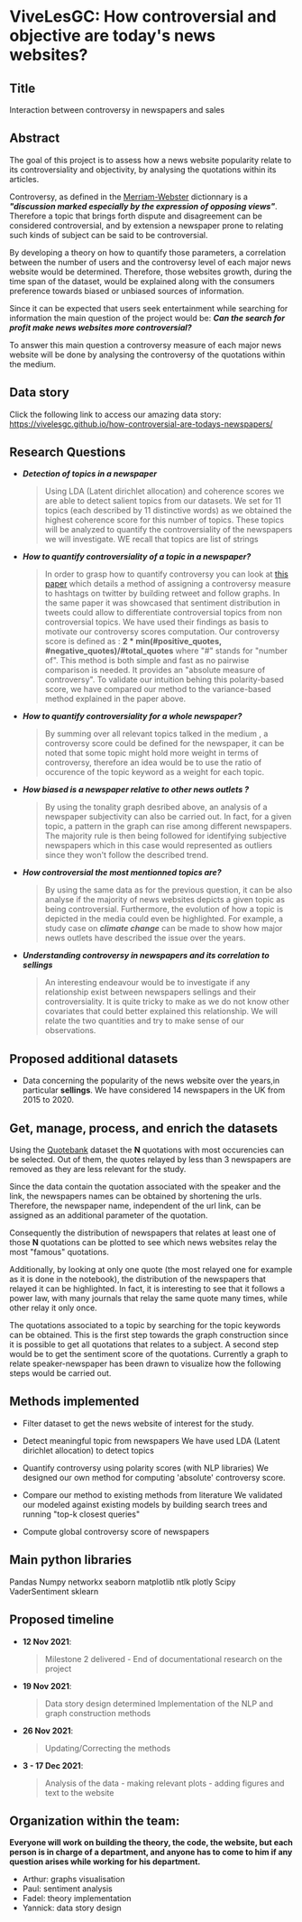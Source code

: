 # ViveLesGC: How controversial and objective are today's news websites?


## Title
Interaction between controversy in newspapers and sales


## Abstract
The goal of this project is to assess how a news website popularity relate to its controversiality and objectivity, by analysing the quotations within its articles. 

Controversy, as defined in the [Merriam-Webster](https://www.merriam-webster.com/dictionary/controversy) dictionnary is a ***"discussion marked especially by the expression of opposing views"***. Therefore a topic that brings forth dispute and disagreement can be considered controversial, and by extension a newspaper prone to relating such kinds of subject can be said to be controversial. 

By developing a theory on how to quantify those parameters, a correlation between the number of users and the controversy level of each major news website would be determined. Therefore, those websites growth, during the time span of the dataset, would be explained along with the consumers preference towards biased or unbiased sources of information. 

Since it can be expected that users seek entertainment while searching for information the main question of the project would be: ***Can the search for profit make news websites more controversial?*** 

To answer this main question a controversy measure of each major news website will be done by analysing the controversy of the quotations within the medium. 


## Data story
Click the following link to access our amazing data story: 
https://vivelesgc.github.io/how-controversial-are-todays-newspapers/

## Research Questions

- ***Detection of topics in a newspaper***
    > Using LDA (Latent dirichlet allocation) and coherence scores we are able to detect salient topics from our datasets. We set for 11 topics (each described by 11 distinctive words) as we obtained the highest coherence score for this number of topics. These topics will be analyzed to quantify the controversiality of the newspapers we will investigate. WE recall that topics are list of strings
    
- ***How to quantify controversiality of a topic in a newspaper?***
    >   In order to grasp how to quantify controversy you can look at [this paper](https://arxiv.org/abs/1512.05550) which details a method of assigning a controversy measure to hashtags on twitter by building retweet and follow graphs. In the same paper it was showcased that sentiment distribution in tweets could allow to differentiate controversial topics from non controversial topics. 
    We have used their findings as basis to motivate our controversy scores computation. Our controversy score is defined as : **2 * min(#positive_quotes, #negative_quotes)/#total_quotes** where "#" stands for "number of". This method is both simple and fast as no pairwise comparison is needed. It provides an "absolute measure of controversy".
    To validate our intuition behing this polarity-based score, we have compared our method to the variance-based method explained in the paper above.

- ***How to quantify controversiality for a whole newspaper?***
    > By summing over all relevant topics talked in the medium , a controversy score could be defined for the newspaper, it can be noted that some topic might hold more weight in terms of controversy, therefore an idea would be to use the ratio of occurence of the topic keyword as a weight for each topic. 

- ***How biased is a newspaper relative to other news outlets ?***
    > By using the tonality graph desribed above, an analysis of a newspaper subjectivity can also be carried out. In fact, for a given topic, a pattern in the graph can rise among different newspapers. The majority rule is then being followed for identifying subjective newspapers which in this case would represented as outliers since they won't follow the described trend.

- ***How controversial the most mentionned topics are?***  
    > By using the same data as for the previous question, it can be also analyse if the majority of news websites depicts a given topic as being controversial. Furthermore, the evolution of how a topic is depicted in the media could even be highlighted. For example, a study case on ***climate change*** can be made to show how major news outlets have described the issue over the years.

- ***Understanding controversy in newspapers and its correlation to sellings***
    > An interesting endeavour would be to investigate if any relationship exist between newspapers sellings and their controversiality. It is quite tricky to make as we do not know other covariates that could better explained this relationship. We will relate the two quantities and try to make sense of our observations.

## Proposed additional datasets

- Data concerning the popularity of the news website over the years,in particular **sellings**. We have considered 14 newspapers in the UK from 2015 to 2020.

## Get, manage, process, and enrich the datasets

Using the [Quotebank](https://quotebank.dlab.tools/) dataset the **N** quotations with most occurencies can be selected. Out of them, the quotes relayed by less than 3 newspapers are removed as they are less relevant for the study.

Since the data contain the quotation associated with the speaker and the link, the newspapers names can be obtained by shortening the urls. Therefore, the newspaper name, independent of the url link, can be assigned as an additional parameter of the quotation. 

Consequently the distribution of newspapers that relates at least one of those **N** quotations can be plotted to see which news websites relay the most "famous" quotations.

Additionally, by looking at only one quote (the most relayed one for example as it is done in the notebook), the distribution of the newspapers that relayed it can be highlighted. In fact, it is interesting to see that it follows a power law, with many journals that relay the same quote many times, while other relay it only once.

The quotations associated to a topic by searching for the topic keywords can be obtained. This is the first step towards the graph construction since it is possible to get all quotations that relates to a subject. A second step would be to get the sentiment score of the quotations. Currently a graph to relate speaker-newspaper has been drawn to visualize how the following steps would be carried out.


## Methods implemented
-   Filter dataset to get the news website of interest for the study.

-   Detect meaningful topic from newspapers
    We have used LDA (Latent dirichlet allocation) to detect topics
    
-   Quantify controversy using polarity scores (with NLP libraries)
    We designed our own method for computing 'absolute' controversy score.
    
-   Compare our method to existing methods from literature
    We validated our modeled against existing models by building search trees and running "top-k closest queries"

-   Compute global controversy score of newspapers 

## Main python libraries 
Pandas
Numpy
networkx
seaborn
matplotlib
ntlk
plotly
Scipy
VaderSentiment
sklearn


## Proposed timeline
- **12 Nov 2021**:
    > Milestone 2 delivered - End of documentational research on the project 

- **19 Nov 2021**:
    > Data story design determined 
    > Implementation of the NLP and graph construction methods  


- **26 Nov 2021**:
    > Updating/Correcting the methods 


- **3 - 17  Dec 2021**:
    > Analysis of the data - making relevant plots - adding figures and text to the website

## Organization within the team:

**Everyone will work on building the theory, the code, the website, but each person is in charge of a department, and anyone has to come to him if any question arises while working for his department.**

- Arthur: graphs visualisation
- Paul: sentiment analysis
- Fadel: theory implementation 
- Yannick: data story design 

